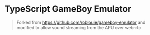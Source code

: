 # TypeScript GameBoy Emulator

> Forked from https://github.com/roblouie/gameboy-emulator and modified to allow sound streaming from the APU over web-rtc